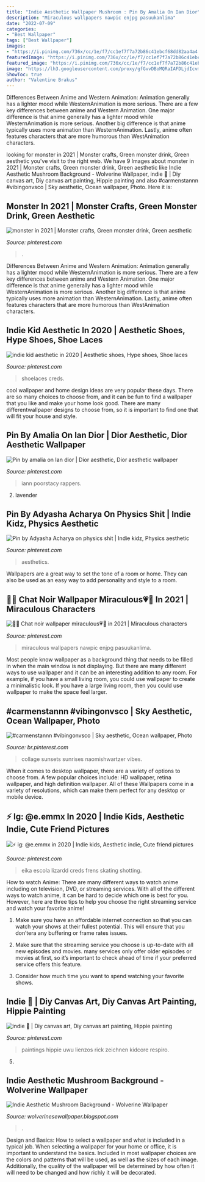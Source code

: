 ```yaml
---
title: "Indie Aesthetic Wallpaper Mushroom : Pin By Amalia On Ian Dior"
description: "Miraculous wallpapers nawpic enjpg pasuukanlima"
date: "2022-07-09"
categories:
- "Best Wallpaper"
tags: ["Best Wallpaper"]
images:
- "https://i.pinimg.com/736x/cc/1e/f7/cc1ef7f7a72b86c41ebcf68dd82aa4a4.jpg"
featuredImage: "https://i.pinimg.com/736x/cc/1e/f7/cc1ef7f7a72b86c41ebcf68dd82aa4a4.jpg"
featured_image: "https://i.pinimg.com/736x/cc/1e/f7/cc1ef7f7a72b86c41ebcf68dd82aa4a4.jpg"
image: "https://lh3.googleusercontent.com/proxy/gfGvvDBoMQRaIAFDLjdIcvmemJBkukGbPLvV9gc7i8SmlvBCrk5BVWdqg1knHJgFWrV85r3ujYGi_PBY9Sr2YNkxxzMY-03Ay49cEBaoE1gtN7aRp23nUfq4PvL3BpdA=w1200-h630-p-k-no-nu"
ShowToc: true
author: "Valentine Brakus"
---
```



Differences Between Anime and Western Animation: Animation generally has a lighter mood while WesternAnimation is more serious.
There are a few key differences between anime and Western Animation. One major difference is that anime generally has a lighter mood while WesternAnimation is more serious. Another big difference is that anime typically uses more animation than WesternAnimation. Lastly, anime often features characters that are more humorous than WestAnimation characters.

	

		
looking for monster in 2021 | Monster crafts, Green monster drink, Green aesthetic you've visit to the right web. We have 9 Images about monster in 2021 | Monster crafts, Green monster drink, Green aesthetic like Indie Aesthetic Mushroom Background - Wolverine Wallpaper, indie 🍄 | Diy canvas art, Diy canvas art painting, Hippie painting and also #carmenstannn #vibingonvsco | Sky aesthetic, Ocean wallpaper, Photo. Here it is:
		
    
## Monster In 2021 | Monster Crafts, Green Monster Drink, Green Aesthetic

<img loading=lazy src="https://i.pinimg.com/736x/16/03/09/160309f81f787587fe0e1bd4a334d765.jpg" onerror="this.onerror=null;this.src='https://tse2.mm.bing.net/th?id=OIP.ZMpOcsPxQj7B7loC6yn3hAHaNe&amp;pid=15.1';" alt="monster in 2021 | Monster crafts, Green monster drink, Green aesthetic">

_Source: pinterest.com_

>. 

	

Differences Between Anime and Western Animation: Animation generally has a lighter mood while WesternAnimation is more serious.
There are a few key differences between anime and Western Animation. One major difference is that anime generally has a lighter mood while WesternAnimation is more serious. Another big difference is that anime typically uses more animation than WesternAnimation. Lastly, anime often features characters that are more humorous than WestAnimation characters.

    
## Indie Kid Aesthetic In 2020 | Aesthetic Shoes, Hype Shoes, Shoe Laces

<img loading=lazy src="https://i.pinimg.com/736x/b3/29/8b/b3298b31ef2a56c7d389d5f638e30e2e.jpg" onerror="this.onerror=null;this.src='https://tse1.mm.bing.net/th?id=OIP.6hTiUCmImQWcHfjcQ2C8AwHaJ3&amp;pid=15.1';" alt="indie kid aesthetic in 2020 | Aesthetic shoes, Hype shoes, Shoe laces">

_Source: pinterest.com_

>shoelaces creds. 

	

cool wallpaper and home design ideas are very popular these days. There are so many choices to choose from, and it can be fun to find a wallpaper that you like and make your home look good. There are many differentwallpaper designs to choose from, so it is important to find one that will fit your house and style.

    
## Pin By Amalia On Ian Dior | Dior Aesthetic, Dior Aesthetic Wallpaper

<img loading=lazy src="https://i.pinimg.com/736x/bf/98/6a/bf986ab96402a9b0b2652cdf97e9675d.jpg" onerror="this.onerror=null;this.src='https://tse1.mm.bing.net/th?id=OIP.PqQfzbLn1o-MmU1jC2V5RgHaJ3&amp;pid=15.1';" alt="Pin by amalia on Ian dior | Dior aesthetic, Dior aesthetic wallpaper">

_Source: pinterest.com_

>iann poorstacy rappers. 

	

2. lavender 

    
## Pin By Adyasha Acharya On Physics Shit | Indie Kidz, Physics Aesthetic

<img loading=lazy src="https://i.pinimg.com/736x/7c/7c/ef/7c7cef255e77d602e1149cc9d14ff0f3.jpg" onerror="this.onerror=null;this.src='https://tse1.mm.bing.net/th?id=OIP.ZmuXwzCyHk1aTE--cQrhLAHaLi&amp;pid=15.1';" alt="Pin by Adyasha Acharya on physics shit | Indie kidz, Physics aesthetic">

_Source: pinterest.com_

>aesthetics. 

	

Wallpapers are a great way to set the tone of a room or home. They can also be used as an easy way to add personality and style to a room.

    
## 💜💗 Chat Noir Wallpaper Miraculous💗💜 In 2021 | Miraculous Characters

<img loading=lazy src="https://i.pinimg.com/736x/18/94/b5/1894b5b314b57898859be536bcb43dc7.jpg" onerror="this.onerror=null;this.src='https://tse1.mm.bing.net/th?id=OIP.hB1k0NftHxTL4stEWKEXEQHaNK&amp;pid=15.1';" alt="💜💗 Chat noir wallpaper miraculous💗💜 in 2021 | Miraculous characters">

_Source: pinterest.com_

>miraculous wallpapers nawpic enjpg pasuukanlima. 

	

Most people know wallpaper as a background thing that needs to be filled in when the main window is not displaying. But there are many different ways to use wallpaper and it can be an interesting addition to any room. For example, if you have a small living room, you could use wallpaper to create a minimalistic look. If you have a large living room, then you could use wallpaper to make the space feel larger.

    
## #carmenstannn #vibingonvsco | Sky Aesthetic, Ocean Wallpaper, Photo

<img loading=lazy src="https://i.pinimg.com/736x/e4/59/0a/e4590abc8e7025e674abe2e5ef5d5e0e.jpg" onerror="this.onerror=null;this.src='https://tse4.mm.bing.net/th?id=OIP.NoVyBqaPuhPDmLIGc-5yUgHaJv&amp;pid=15.1';" alt="#carmenstannn #vibingonvsco | Sky aesthetic, Ocean wallpaper, Photo">

_Source: br.pinterest.com_

>collage sunsets sunrises naomishwartzer vibes. 

	

When it comes to desktop wallpaper, there are a variety of options to choose from. A few popular choices include: HD wallpaper, retina wallpaper, and high definition wallpaper. All of these Wallpapers come in a variety of resolutions, which can make them perfect for any desktop or mobile device. 

    
## ⚡️ Ig: @e.emmx In 2020 | Indie Kids, Aesthetic Indie, Cute Friend Pictures

<img loading=lazy src="https://i.pinimg.com/736x/cc/1e/f7/cc1ef7f7a72b86c41ebcf68dd82aa4a4.jpg" onerror="this.onerror=null;this.src='https://tse3.mm.bing.net/th?id=OIP.HpZ5rMEdCjd-6VWJLBSUVQHaOs&amp;pid=15.1';" alt="⚡️ ig: @e.emmx in 2020 | Indie kids, Aesthetic indie, Cute friend pictures">

_Source: pinterest.com_

>eika escola lizardd creds frens skating shotting. 

	

How to watch Anime: There are many different ways to watch anime including on television, DVD, or streaming services.
With all of the different ways to watch anime, it can be hard to decide which one is best for you. However, here are three tips to help you choose the right streaming service and watch your favorite anime!
1. Make sure you have an affordable internet connection so that you can watch your shows at their fullest potential. This will ensure that you don’tera any buffering or frame rates issues.

2. Make sure that the streaming service you choose is up-to-date with all new episodes and movies. many services only offer older episodes or movies at first, so it’s important to check ahead of time if your preferred service offers this feature.

3. Consider how much time you want to spend watching your favorite shows.

    
## Indie 🍄 | Diy Canvas Art, Diy Canvas Art Painting, Hippie Painting

<img loading=lazy src="https://i.pinimg.com/736x/04/1d/32/041d321454cf3c7af00d43973e76c1e3.jpg" onerror="this.onerror=null;this.src='https://tse3.mm.bing.net/th?id=OIP.bG1JmRkMQk9zE0Sk3nJGPAHaJ3&amp;pid=15.1';" alt="indie 🍄 | Diy canvas art, Diy canvas art painting, Hippie painting">

_Source: pinterest.com_

>paintings hippie uwu lienzos rick zeichnen kidcore respiro. 

	

5.

    
## Indie Aesthetic Mushroom Background - Wolverine Wallpaper

<img loading=lazy src="https://lh3.googleusercontent.com/proxy/gfGvvDBoMQRaIAFDLjdIcvmemJBkukGbPLvV9gc7i8SmlvBCrk5BVWdqg1knHJgFWrV85r3ujYGi_PBY9Sr2YNkxxzMY-03Ay49cEBaoE1gtN7aRp23nUfq4PvL3BpdA=w1200-h630-p-k-no-nu" onerror="this.onerror=null;this.src='https://tse3.mm.bing.net/th?id=OIP.GlNmUgr98CR46D066dkhFAHaGe&amp;pid=15.1';" alt="Indie Aesthetic Mushroom Background - Wolverine Wallpaper">

_Source: wolverinesewallpaper.blogspot.com_

>. 

	

Design and Basics: How to select a wallpaper and what is included in a typical job.
When selecting a wallpaper for your home or office, it is important to understand the basics. Included in most wallpaper choices are the colors and patterns that will be used, as well as the sizes of each image. Additionally, the quality of the wallpaper will be determined by how often it will need to be changed and how richly it will be decorated.

